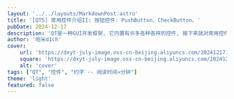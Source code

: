 ```yaml
---
layout: '../../layouts/MarkdownPost.astro'
title: '[QT5] 常用控件介绍II: 按钮控件: PushButton、CheckButton、'
pubDate: 2024-12-17
description: 'QT是一种GUI开发框架, 它内置有许多各种各样的控件, 接下来就对常用控件做一些介绍'
author: '哈米d1ch'
cover:
    url: 'https://dxyt-july-image.oss-cn-beijing.aliyuncs.com/202412171051996.webp'
    square: 'https://dxyt-july-image.oss-cn-beijing.aliyuncs.com/202412171051996.webp'
    alt: 'cover'
tags: ["QT", "控件", "约字 -- 阅读时间≈分钟"]
theme: 'light'
featured: false
---
```


